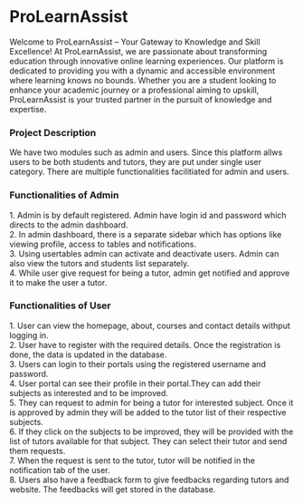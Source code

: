 <h1>ProLearnAssist</h1>

<p>Welcome to ProLearnAssist – Your Gateway to Knowledge and Skill Excellence! At ProLearnAssist,
we are passionate about transforming education through innovative online learning experiences. 
Our platform is dedicated to providing you with a dynamic and accessible environment where learning knows no bounds. 
Whether you are a student looking to enhance your academic journey or a professional aiming to upskill, 
ProLearnAssist is your trusted partner in the pursuit of knowledge and expertise.</p>

<h3>Project Description</h3>
We have two modules such as admin and users. Since this platform allws users to be both students and tutors, they are put under single user category. 
There are multiple functionalities facilitiated for admin and users.

<h3>Functionalities of Admin</h3>
  1. Admin is by default registered. Admin have login id and password which directs to the admin dashboard.<br>
  2. In admin dashboard, there is a separate sidebar which has options like viewing profile, access to tables and notifications.<br>
  3. Using usertables admin can activate and deactivate users. Admin can also view the tutors and students list separately.<br>
  4. While user give request for being a tutor, admin get notified and approve it to make the user a tutor.<br>
  

  <h3>Functionalities of User</h3>
  1. User can view the homepage, about, courses and contact details withput logging in.<br>
  2. User have to register with the required details. Once the registration is done, the data is updated in the database.<br>
  3. Users can login to their portals using the registered username and password. <br>
  4. User portal can see their profile in their portal.They can add their subjects as interested and to be improved.<br>
  5. They can request to admin for being a tutor for interested subject. Once it is approved by admin they will be added to the tutor list of their respective subjects.<br>
  6. If they click on the subjects to be improved, they will be provided with the list of tutors available for that subject. They can select their tutor and send them requests.<br>
  7. When the request is sent to the tutor, tutor will be notified in the notification tab of the user.<br>
  8. Users also have a feedback form to give feedbacks regarding tutors and website. The feedbacks will get stored in the database.<br>
  
